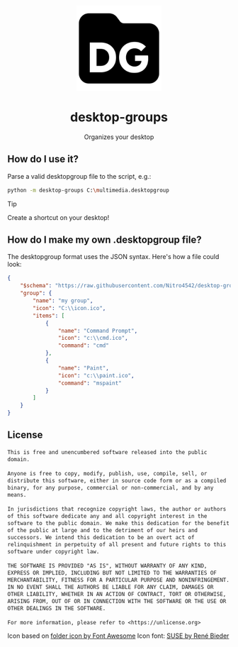 <div align="center">
    <img src="assets/desktopgroups.png" alt="logo" width="192"/>
    <h1>desktop-groups</h1>
    <p>Organizes your desktop</p>
</div>

## How do I use it?
Parse a valid desktopgroup file to the script, e.g.:

```bash
python -m desktop-groups C:\multimedia.desktopgroup
```

>[!TIP]
> Create a shortcut on your desktop!

## How do I make my own .desktopgroup file?

The desktopgroup format uses the JSON syntax. Here's how a file could look:

```json
{
    "$schema": "https://raw.githubusercontent.com/Nitro4542/desktop-groups/master/src/desktop-groups/desktopgroups.schema.json",
    "group": {
        "name": "my group",
        "icon": "C:\\icon.ico",
        "items": [
            {
                "name": "Command Prompt",
                "icon": "c:\\cmd.ico",
                "command": "cmd"
            },
            {
                "name": "Paint",
                "icon": "c:\\paint.ico",
                "command": "mspaint"
            }
        ]
    }
}
```

## License
```text
This is free and unencumbered software released into the public domain.

Anyone is free to copy, modify, publish, use, compile, sell, or
distribute this software, either in source code form or as a compiled
binary, for any purpose, commercial or non-commercial, and by any
means.

In jurisdictions that recognize copyright laws, the author or authors
of this software dedicate any and all copyright interest in the
software to the public domain. We make this dedication for the benefit
of the public at large and to the detriment of our heirs and
successors. We intend this dedication to be an overt act of
relinquishment in perpetuity of all present and future rights to this
software under copyright law.

THE SOFTWARE IS PROVIDED "AS IS", WITHOUT WARRANTY OF ANY KIND,
EXPRESS OR IMPLIED, INCLUDING BUT NOT LIMITED TO THE WARRANTIES OF
MERCHANTABILITY, FITNESS FOR A PARTICULAR PURPOSE AND NONINFRINGEMENT.
IN NO EVENT SHALL THE AUTHORS BE LIABLE FOR ANY CLAIM, DAMAGES OR
OTHER LIABILITY, WHETHER IN AN ACTION OF CONTRACT, TORT OR OTHERWISE,
ARISING FROM, OUT OF OR IN CONNECTION WITH THE SOFTWARE OR THE USE OR
OTHER DEALINGS IN THE SOFTWARE.

For more information, please refer to <https://unlicense.org>
```

Icon based on [folder icon by Font Awesome](https://fontawesome.com/icons/folder?f=classic&s=solid)
Icon font: [SUSE by René Bieder](https://fonts.google.com/specimen/SUSE)